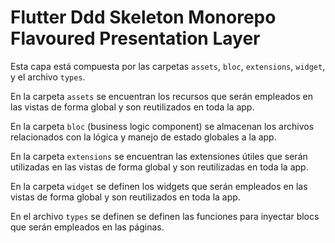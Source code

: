 # Flutter Ddd Skeleton Monorepo Flavoured Presentation Layer

Esta capa está compuesta por las carpetas `assets`, `bloc`, `extensions`, `widget`, y el archivo `types`.

En la carpeta `assets` se encuentran los recursos que serán empleados en las vistas de forma global y son reutilizados en toda la app.

En la carpeta `bloc` (business logic component) se almacenan los archivos relacionados con la lógica y manejo de estado globales a la app.

En la carpeta `extensions` se encuentran las extensiones útiles que serán utilizadas en las vistas de forma global y son reutilizadas en toda la app.

En la carpeta `widget` se definen los widgets que serán empleados en las vistas de forma global y son reutilizados en toda la app.

En el archivo `types` se definen se definen las funciones para inyectar blocs que serán empleados en las páginas.
